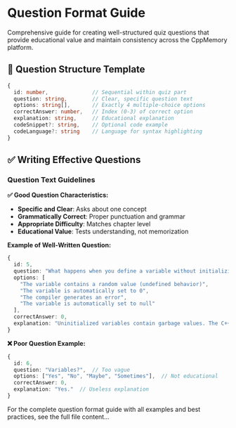 # Question Format Guide

Comprehensive guide for creating well-structured quiz questions that provide educational value and maintain consistency across the CppMemory platform.

## 📝 Question Structure Template

```typescript
{
  id: number,              // Sequential within quiz part
  question: string,        // Clear, specific question text
  options: string[],       // Exactly 4 multiple-choice options
  correctAnswer: number,   // Index (0-3) of correct option
  explanation: string,     // Educational explanation
  codeSnippet?: string,    // Optional code example
  codeLanguage?: string    // Language for syntax highlighting
}
```

## ✅ Writing Effective Questions

### Question Text Guidelines

**✅ Good Question Characteristics:**
- **Specific and Clear**: Asks about one concept
- **Grammatically Correct**: Proper punctuation and grammar
- **Appropriate Difficulty**: Matches chapter level
- **Educational Value**: Tests understanding, not memorization

**Example of Well-Written Question:**
```typescript
{
  id: 5,
  question: "What happens when you define a variable without initializing it in C++?",
  options: [
    "The variable contains a random value (undefined behavior)",
    "The variable is automatically set to 0",
    "The compiler generates an error",
    "The variable is automatically set to null"
  ],
  correctAnswer: 0,
  explanation: "Uninitialized variables contain garbage values. The C++ standard doesn't specify what value they should have, leading to undefined behavior. Always initialize variables when you define them."
}
```

**❌ Poor Question Example:**
```typescript
{
  id: 6,
  question: "Variables?",  // Too vague
  options: ["Yes", "No", "Maybe", "Sometimes"],  // Not educational
  correctAnswer: 0,
  explanation: "Yes."  // Useless explanation
}
```

For the complete question format guide with all examples and best practices, see the full file content...